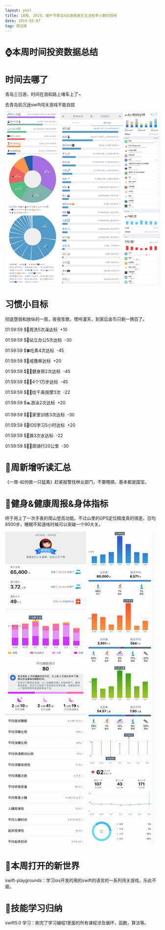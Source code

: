 ```yaml
---
layout: post
title: 18周, 2019，端午节青岛4日游感谢王玉洁和李小鹏的招待
date: 2019-05-07
tag: 周记本
---
```


# ⌚️本周时间投资数据总结

# 时间去哪了

青岛三日游，时间在浪和路上堵车上了~

去青岛前沉迷swift闯关游戏不能自拔

![时间块](/images/pic/week1918_1.png)

# 习惯小目标

彻底堕弱和放纵的一周，夜夜笙歌，嘌呤漫天，到家后金币只剩一俩百了。

01:59:59 $🛁周洗5次澡达标  +10

01:59:59 $🐢站立办公5次达标  -30

01:59:59 $🍀吃素4次达标  -45

01:59:59 $🌚戒撸串达标  +20

01:59:59 $🏋️‍♂️健身房2次达标  -45

01:59:59 $🏄‍♀️4个1万步达标  -45

01:59:59 $🤽‍♀️给千禹按摩3次  -22

01:59:59 $🏊游泳2次达标  +20

01:59:59 $🤸‍♀️家里训练3次达标  -30

01:59:59 $🍎IOS学习5小时达标  +20

01:59:59 $🐢换3次水达标  -22

01:59:59 $🚴‍♀️周骑行20公里  -30

# 📖周新增听读汇总

《一席-如何救一只猛禽》赶紧报警找林业部门，不要瞎搞，基本都是国宝。

# 👊健身&健康周报&身体指标

终于用上了一次手表的爬山登高功能。不过山里的GPS定位精度真的很差。日均8500步，睡眠不知道啥时候可以突破一个90大关。

![华为健康](/images/pic/week1918_2.png)


# 🦖本周打开的新世界

swift-playgrounds：学习ios开发的用的swift的语言的一系列闯关游戏，乐此不疲。

# 🔧技能学习归纳

swift5.0 学习：刷完了学习编程1里面的所有课程涉及循环，函数，算法等。
